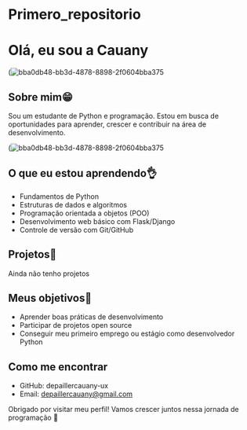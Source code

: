 # Primero_repositorio

# Olá, eu sou a Cauany 



(![bba0db48-bb3d-4878-8898-2f0604bba375](https://github.com/user-attachments/assets/e4f227ca-3b84-4c26-bbae-2bb8b98b9519)



## Sobre mim😁
Sou um estudante de Python e programação. Estou em busca de oportunidades para aprender, crescer e contribuir na área de desenvolvimento.



(![bba0db48-bb3d-4878-8898-2f0604bba375](https://github.com/user-attachments/assets/e4f227ca-3b84-4c26-bbae-2bb8b98b9519)


## O que eu estou aprendendo👌
- Fundamentos de Python
- Estruturas de dados e algoritmos
- Programação orientada a objetos (POO)
- Desenvolvimento web básico com Flask/Django
- Controle de versão com Git/GitHub

## Projetos📖
Ainda não tenho projetos

## Meus objetivos🎯
- Aprender boas práticas de desenvolvimento
- Participar de projetos open source
- Conseguir meu primeiro emprego ou estágio como desenvolvedor Python
  

## Como me encontrar
- GitHub: depaillercauany-ux
- Email: depaillercauany@gmail.com
  
Obrigado por visitar meu perfil! Vamos crescer juntos nessa jornada de programação 🚀
